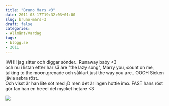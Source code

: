 ```yaml
---
title: "Bruno Mars <3"
date: 2011-03-17T19:32:03+01:00
slug: bruno-mars-3
draft: false
categories:
- Allmänt/Vardag
tags:
- blogg.se
- 2011
---
```

IWH!! jag sitter och diggar sönder.. Runaway baby <3  
och nu i listan efter här så äre "the lazy song", Marry you, count on me, talking to the moon,grenade och såklart just the way you are.. OOOH Sicken jävla asbra röst..  
Och visst är han lite söt med ;D men det är ingen hottie imo. FAST hans röst gör fan han en heeel del mycket hetare <3  
  
![](/assets/images/blogg.se/bruno_mars_extra_138116032.jpg)